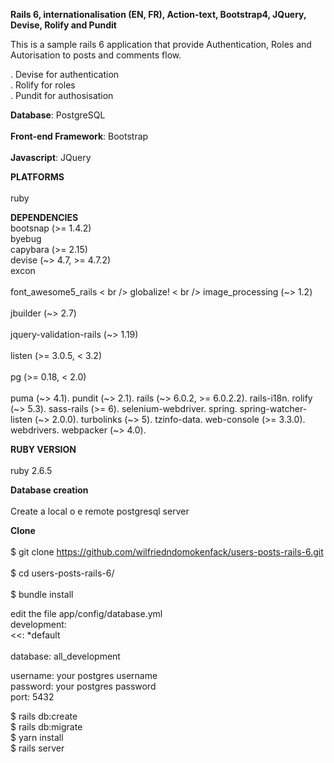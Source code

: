 **Rails 6, internationalisation (EN, FR), Action-text, Bootstrap4, JQuery, Devise, Rolify and Pundit** <br/> 

This is a sample rails 6 application that provide Authentication, Roles and Autorisation to posts and comments flow.  <br/> 

. Devise for authentication <br/> 
. Rolify for roles <br/> 
. Pundit for authosisation <br/> 


 **Database**: PostgreSQL <br/>  
 **Front-end Framework**: Bootstrap <br/>  
 **Javascript**: JQuery <br/>  


 **PLATFORMS**<br/>  
  ruby<br/> 

 **DEPENDENCIES** <br/> 
  bootsnap (>= 1.4.2)<br/>
  byebug<br/>
  capybara (>= 2.15)<br/>
  devise (~> 4.7, >= 4.7.2)<br/>
  excon <br/>  
  font_awesome5_rails < br />
  globalize!  < br />
  image_processing (~> 1.2) <br/>  
  jbuilder (~> 2.7) <br/>  
  jquery-validation-rails (~> 1.19) <br/>  
  listen (>= 3.0.5, < 3.2)<br/>  
  pg (>= 0.18, < 2.0) <br/>  
  puma (~> 4.1). 
  pundit (~> 2.1). 
  rails (~> 6.0.2, >= 6.0.2.2). 
  rails-i18n. 
  rolify (~> 5.3). 
  sass-rails (>= 6). 
  selenium-webdriver. 
  spring. 
  spring-watcher-listen (~> 2.0.0). 
  turbolinks (~> 5). 
  tzinfo-data. 
  web-console (>= 3.3.0). 
  webdrivers. 
  webpacker (~> 4.0). 

**RUBY VERSION** <br/>  
   ruby 2.6.5 <br/>  

 **Database creation** <br/>  
  Create a local o e remote postgresql server <br/>  
  
 **Clone** <br/>  
$ git clone https://github.com/wilfriedndomokenfack/users-posts-rails-6.git <br/>  
$ cd users-posts-rails-6/ <br/>  
$ bundle install <br/>  

edit the file app/config/database.yml <br/>
development:  <br/> 
  <<: *default <br/>  
  database: all_development  <br/>  

  username: your postgres username <br/>
  password: your postgres password <br/>
  port: 5432 <br/>  
 
 $ rails db:create <br/>
 $ rails db:migrate <br/>
 $ yarn install <br/>
 $ rails server <br/>

